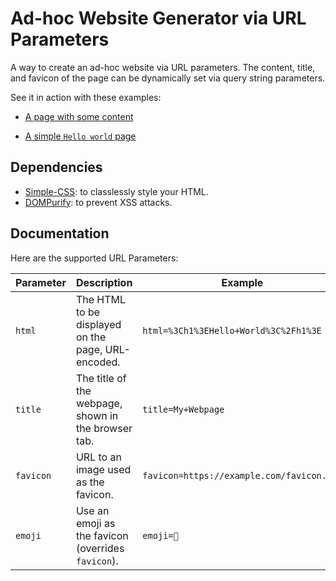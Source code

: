 # Ad-hoc Website Generator via URL Parameters

A way to create an ad-hoc website via URL parameters. The content, title, and favicon of the page can be dynamically set via query string parameters.

See it in action with these examples:

* [A page with some content](https://htmlrendererapi.s3.eu-west-3.amazonaws.com/index.html?html=%3Cheader%3E%3Ch1%3EWelcome%20to%20the%20URL-to-HTML%20Showcase%3C%2Fh1%3E%3Cnav%3E%3Cul%3E%3Cli%3E%3Ca%20href%3D%23section1%3EIntroduction%3C%2Fa%3E%3Cli%3E%3Ca%20href%3D%23section2%3EBasic%20Elements%3C%2Fa%3E%3Cli%3E%3Ca%20href%3D%23section3%3EForms%20and%20Media%3C%2Fa%3E%3Cli%3E%3Ca%20href%3D%23section4%3ETables%20and%20Lists%3C%2Fa%3E%3C%2Ful%3E%3C%2Fnav%3E%3C%2Fheader%3E%3Csection%20id%3Dsection1%3E%3Ch2%3EIntroduction%3C%2Fh2%3E%3Cp%3EThis%20is%20an%20ad-hoc%20website%20generated%20entirely%20through%20URL%20parameters.%20It%20is%20styled%20with%20%3Ca%20href%3Dhttps%3A%2F%2Fgithub.com%2Flkhrs%2Fsimple.css%20target%3D_blank%3ESimple-CSS%3C%2Fa%3E%20and%20secured%20using%20%3Ca%20href%3Dhttps%3A%2F%2Fgithub.com%2Fcure53%2FDOMPurify%20target%3D_blank%3EDOMPurify%3C%2Fa%3E.%3Cp%3EFor%20more%20information%2C%20along%20with%20the%20deceptively%20simple%20code%20behind%20this%20project%2C%20visit%20%3Ca%20href%3Dhttps%3A%2F%2Fgithub.com%2Fcarlostxrres%2Fcv-carlos%20target%3D_blank%3Ethis%20repository%3C%2Fa%3E%20by%20%3Ca%20href%3Dhttps%3A%2F%2Fgithub.com%2Fcarlostxrres%20target%3D_blank%3Ecarlostxrres%3C%2Fa%3E.%20Its%20code%20has%20been%20uploaded%20to%20an%20AWS%20S3%20bucket%20so%20you%20can%20use%20it%20straight%20away.%3C%2Fsection%3E%3Csection%20id%3Dsection2%3E%3Ch2%3EBasic%20Elements%3C%2Fh2%3E%3Cp%3EHere%20are%20some%20basic%20%3Cabbr%20title%3D%22HyperText%20Markup%20Language%22%3EHTML%3C%2Fabbr%3E%20tags%20in%20action.%3Cblockquote%20cite%3Dhttps%3A%2F%2Fwww.w3.org%2FTR%2Fhtml52%2F%20%3E%22HTML%20is%20the%20standard%20markup%20language%20for%20creating%20web%20pages%20and%20web%20applications.%22%3C%2Fblockquote%3E%3Cul%3E%3Cli%3EText%20in%20%3Cstrong%3Ebold%3C%2Fstrong%3E%3Cli%3EText%20in%20%3Cem%3Eitalic%3C%2Fem%3E%3Cli%3EText%20with%20%3Cmark%20class%3Dhighlight%3Ehighlight%3C%2Fmark%3E%3Cli%3EA%20link%20to%20%3Ca%20href%3Dhttps%3A%2F%2Fwww.example.com%20target%3D_blank%3EExample%3C%2Fa%3E%3C%2Ful%3E%3Cp%3EThis%20is%20an%20%3Cdel%3Eold%20version%3C%2Fdel%3E%20of%20text%2C%20but%20this%20is%20the%20%3Cins%3Enew%20version%3C%2Fins%3E.%3Caside%3E%3Cp%3EThis%20is%20an%20%3Cstrong%3Easide%3C%2Fstrong%3E%20section%2C%20often%20used%20for%20extra%20information%20like%20side%20notes.%3C%2Faside%3E%3C%2Fsection%3E%3Csection%20id%3Dsection3%3E%3Ch2%3EForms%20and%20Media%3C%2Fh2%3E%3Cform%20action%3D%2Fsubmit%20method%3DPOST%3E%3Clabel%20for%3Dname%3EName%3A%3C%2Flabel%3E%20%3Cinput%20id%3Dname%20name%3Dname%20required%3E%3Cbr%3E%3Clabel%20for%3Demail%3EEmail%3A%3C%2Flabel%3E%20%3Cinput%20id%3Demail%20name%3Demail%20type%3Demail%3E%3Cbr%3E%3Clabel%20for%3Dgender%3EGender%3A%3C%2Flabel%3E%20%3Cinput%20id%3Dmale%20name%3Dgender%20type%3Dradio%20value%3Dmale%3E%20%3Clabel%20for%3Dmale%3EMale%3C%2Flabel%3E%20%3Cinput%20id%3Dfemale%20name%3Dgender%20type%3Dradio%20value%3Dfemale%3E%20%3Clabel%20for%3Dfemale%3EFemale%3C%2Flabel%3E%3Cbr%3E%3Clabel%20for%3Dcolor%3EFavorite%20Color%3A%3C%2Flabel%3E%20%3Cinput%20id%3Dcolor%20name%3Dcolor%20type%3Dcolor%3E%3Cbr%3E%3Clabel%20for%3Dmessage%3EMessage%3A%3C%2Flabel%3E%20%3Ctextarea%20cols%3D50%20id%3Dmessage%20name%3Dmessage%20rows%3D4%3E%3C%2Ftextarea%3E%3Cbr%3E%3Cinput%20type%3Dsubmit%20value%3DSubmit%3E%3C%2Fform%3E%3Cfigure%3E%3Cimg%20alt%3D%22Placeholder%20image%22src%3Dhttps%3A%2F%2Fplacehold.co%2F600x400%3E%3Cfigcaption%3EThis%20is%20an%20example%20image%20with%20a%20caption.%3C%2Ffigcaption%3E%3C%2Ffigure%3E%3Caudio%20controls%3E%3Csource%20src%3Dhttps%3A%2F%2Fupload.wikimedia.org%2Fwikipedia%2Fcommons%2F0%2F04%2FBeach_sounds_South_Carolina.ogg%20type%3Daudio%2Fogg%3EYour%20browser%20does%20not%20support%20the%20audio%20element.%3C%2Faudio%3E%3Cbr%3E%3Cvideo%20controls%20height%3D240%20width%3D320%3E%3Csource%20src%3Dhttps%3A%2F%2Fupload.wikimedia.org%2Fwikipedia%2Fcommons%2Ftranscoded%2F4%2F4d%2FWikipedia_Edit_2014.webm%2FWikipedia_Edit_2014.webm.720p.vp9.webm%20type%3Dvideo%2Fwebm%3EYour%20browser%20does%20not%20support%20the%20video%20element.%3C%2Fvideo%3E%3C%2Fsection%3E%3Csection%20id%3Dsection4%3E%3Ch2%3ETables%20and%20Lists%3C%2Fh2%3E%3Ch3%3ETable%20Example%3C%2Fh3%3E%3Ctable%3E%3Cthead%3E%3Ctr%3E%3Cth%3EItem%3Cth%3EDescription%3Cth%3EPrice%3Ctbody%3E%3Ctr%3E%3Ctd%3EApple%3Ctd%3EFresh%20and%20juicy%20apple%3Ctd%3E%241.00%3Ctr%3E%3Ctd%3EBanana%3Ctd%3ERipe%20banana%3Ctd%3E%240.50%3Ctr%3E%3Ctd%3EOrange%3Ctd%3ESweet%20orange%3Ctd%3E%240.75%3C%2Ftable%3E%3Ch3%3EOrdered%20List%3C%2Fh3%3E%3Col%3E%3Cli%3EFirst%20item%3Cli%3ESecond%20item%3Cli%3EThird%20item%3C%2Fol%3E%3Ch3%3EUnordered%20List%3C%2Fh3%3E%3Cul%3E%3Cli%3EApple%3Cli%3EBanana%3Cli%3EOrange%3C%2Ful%3E%3Ch3%3EDefinition%20List%3C%2Fh3%3E%3Cdl%3E%3Cdt%3EHTML%3Cdd%3EA%20markup%20language%20for%20creating%20webpages.%3Cdt%3ECSS%3Cdd%3EA%20stylesheet%20language%20used%20to%20style%20webpages.%3C%2Fdl%3E%3C%2Fsection%3E%3Cfooter%3E%3Cp%3EYour%20cool%20footer%20could%20be%20here.%3C%2Ffooter%3E&title=Ad-hoc+site&emoji=🚀)

* [A simple `Hello world` page](https://htmlrendererapi.s3.eu-west-3.amazonaws.com/index.html?html=%3Ch1%3EMy%20title%3C%2Fh1%3E%3Cp%3EHi%3C%2Fp%3E&title=Ad-hoc+site&emoji=👋)

## Dependencies

* [Simple-CSS](https://github.com/lkhrs/simple.css): to classlessly style your HTML.
* [DOMPurify](https://github.com/cure53/DOMPurify): to prevent XSS attacks.

## Documentation

Here are the supported URL Parameters:

| Parameter | Description | Example |
|-----------|-----------------------------------------------------|-------------------------------------------|
| `html` | The HTML to be displayed on the page, URL-encoded. | `html=%3Ch1%3EHello+World%3C%2Fh1%3E` |
| `title` | The title of the webpage, shown in the browser tab. | `title=My+Webpage` |
| `favicon` | URL to an image used as the favicon. | `favicon=https://example.com/favicon.png` |
| `emoji` | Use an emoji as the favicon (overrides `favicon`). | `emoji=🚀` |